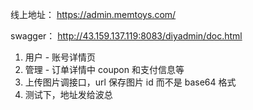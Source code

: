 线上地址：
https://admin.memtoys.com/

swagger：
http://43.159.137.119:8083/diyadmin/doc.html

1. 用户 - 账号详情页
2. 管理 - 订单详情中 coupon 和支付信息等
3. 上传图片调接口，url 保存图片 id 而不是 base64 格式
4. 测试下，地址发给波总
